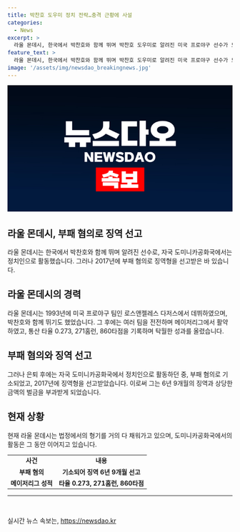 ```yaml
---
title: 박찬호 도우미 정치 전락…충격 근황에 사설
categories:
  - News
excerpt: >
  라울 몬데시, 한국에서 박찬호와 함께 뛰며 박찬호 도우미로 알려진 미국 프로야구 선수가 도미니카공화국에서 부패 혐의로 징역 6년 9개월과 벌금 50만 7000달러를 선고받았다. 이전에는 메이저리그에서 활약하며 6시즌을 다저스에서 뛰었고, 2005년 은퇴한 후 도미니카공화국에서 정치인으로 활동했으나 부패 혐의로 기소되었다. 현재  형기를 거의 채우고 있는 몬데시는 검찰과 변호인 측의 합의에 의해 형기를 마치게 되었다.
feature_text: >
  라울 몬데시, 한국에서 박찬호와 함께 뛰며 박찬호 도우미로 알려진 미국 프로야구 선수가 도미니카공화국에서 부패 혐의로 징역 6년 9개월과 벌금 50만 7000달러를 선고받았다. 이전에는 메이저리그에서 활약하며 6시즌을 다저스에서 뛰었고, 2005년 은퇴한 후 도미니카공화국에서 정치인으로 활동했으나 부패 혐의로 기소되었다. 현재  형기를 거의 채우고 있는 몬데시는 검찰과 변호인 측의 합의에 의해 형기를 마치게 되었다.
image: '/assets/img/newsdao_breakingnews.jpg'
---
```


<p><img src="/assets/img/newsdao_breakingnews.jpg" alt="flaretime 속보" /></p>

<h2>라울 몬데시, 부패 혐의로 징역 선고</h2>

<p data-ke-size="size16">라울 몬데시는 한국에서 박찬호와 함께 뛰며 알려진 선수로, 자국 도미니카공화국에서는 정치인으로 활동했습니다. 그러나 2017년에 부패 혐의로 징역형을 선고받은 바 있습니다.</p>

<h2 data-ke-size="size26">라울 몬데시의 경력</h2>

<p data-ke-size="size16">라울 몬데시는 1993년에 미국 프로야구 팀인 로스앤젤레스 다저스에서 데뷔하였으며, 박찬호와 함께 뛰기도 했었습니다. 그 후에는 여러 팀을 전전하며 메이저리그에서 활약하였고, 통산 타율 0.273, 271홈런, 860타점을 기록하며 탁월한 성과를 올렸습니다.</p>

<h2 data-ke-size="size26">부패 혐의와 징역 선고</h2>

<p data-ke-size="size16">그러나 은퇴 후에는 자국 도미니카공화국에서 정치인으로 활동하던 중, 부패 혐의로 기소되었고, 2017년에 징역형을 선고받았습니다. 이로써 그는 6년 9개월의 징역과 상당한 금액의 벌금을 부과받게 되었습니다.</p>

<h2 data-ke-size="size26">현재 상황</h2>

<p data-ke-size="size16">현재 라울 몬데시는 법정에서의 형기를 거의 다 채워가고 있으며, 도미니카공화국에서의 활동은 그 동안 이어지고 있습니다.</p>

<table>
    <tr>
        <td style="text-align: center; height: 17px;"><b>사건</b></td>
        <td style="text-align: center; height: 17px;"><b>내용</b></td>
    </tr>
    <tr>
        <td style="text-align: center; height: 17px;"><b>부패 혐의</b></td>
        <td style="text-align: center; height: 17px;"><b>기소되어 징역 6년 9개월 선고</b></td>
    </tr>
    <tr>
        <td style="text-align: center; height: 17px;"><b>메이저리그 성적</b></td>
        <td style="text-align: center; height: 17px;"><b>타율 0.273, 271홈런, 860타점</b></td>
    </tr>
</table>

<hr>

<p data-ke-size="size16">&nbsp;</p>
실시간 뉴스 속보는, <a href="https://newsdao.kr" rel="dofollow">https://newsdao.kr</a>


